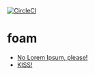 [![CircleCI](https://circleci.com/gh/awie3di/foam/tree/master.svg?style=svg)](https://circleci.com/gh/awie3di/foam/tree/master)
# foam

* [No Lorem Ipsum, please!](noLoremIpsumplz.md)
* [KISS!](kiss.md)

